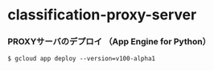 # classification-proxy-server

### PROXYサーバのデプロイ （App Engine for Python）
```
$ gcloud app deploy --version=v100-alpha1
```
